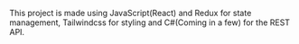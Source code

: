 This project is made using JavaScript(React) and Redux for state management, Tailwindcss for styling and C#(Coming in a few) for the REST API.
